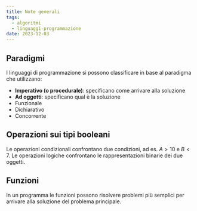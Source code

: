```yaml
---
title: Note generali
tags:
  - algoritmi
  - linguaggi-programmazione
date: 2023-12-03
---
```


## Paradigmi
I linguaggi di programmazione si possono classificare in base al paradigma che utilizzano:
- **Imperativo (o procedurale)**: specificano come arrivare alla soluzione
- **Ad oggetti**: specificano qual è la soluzione
- Funzionale
- Dichiarativo
- Concorrente

## Operazioni sui tipi booleani
Le operazioni condizionali confrontano due condizioni, ad es. $A > 10$ e $B < 7$.
Le operazioni logiche confrontano le rappresentazioni binarie dei due oggetti.

## Funzioni
In un programma le funzioni possono risolvere problemi più semplici per arrivare alla soluzione del problema principale.
